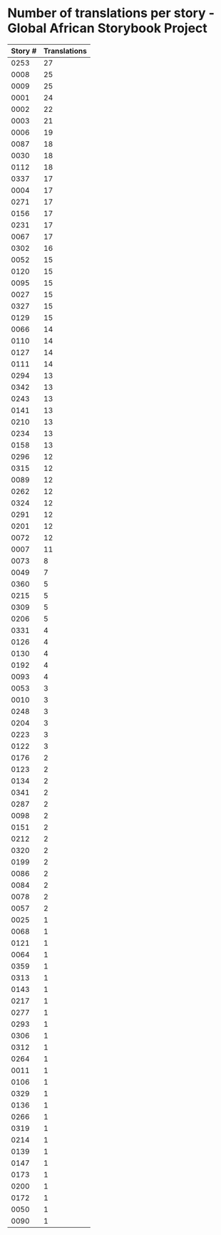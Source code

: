 # Number of translations per story - Global African Storybook Project

Story # | Translations
------- | ------------
0253 | 27
0008 | 25
0009 | 25
0001 | 24
0002 | 22
0003 | 21
0006 | 19
0087 | 18
0030 | 18
0112 | 18
0337 | 17
0004 | 17
0271 | 17
0156 | 17
0231 | 17
0067 | 17
0302 | 16
0052 | 15
0120 | 15
0095 | 15
0027 | 15
0327 | 15
0129 | 15
0066 | 14
0110 | 14
0127 | 14
0111 | 14
0294 | 13
0342 | 13
0243 | 13
0141 | 13
0210 | 13
0234 | 13
0158 | 13
0296 | 12
0315 | 12
0089 | 12
0262 | 12
0324 | 12
0291 | 12
0201 | 12
0072 | 12
0007 | 11
0073 | 8
0049 | 7
0360 | 5
0215 | 5
0309 | 5
0206 | 5
0331 | 4
0126 | 4
0130 | 4
0192 | 4
0093 | 4
0053 | 3
0010 | 3
0248 | 3
0204 | 3
0223 | 3
0122 | 3
0176 | 2
0123 | 2
0134 | 2
0341 | 2
0287 | 2
0098 | 2
0151 | 2
0212 | 2
0320 | 2
0199 | 2
0086 | 2
0084 | 2
0078 | 2
0057 | 2
0025 | 1
0068 | 1
0121 | 1
0064 | 1
0359 | 1
0313 | 1
0143 | 1
0217 | 1
0277 | 1
0293 | 1
0306 | 1
0312 | 1
0264 | 1
0011 | 1
0106 | 1
0329 | 1
0136 | 1
0266 | 1
0319 | 1
0214 | 1
0139 | 1
0147 | 1
0173 | 1
0200 | 1
0172 | 1
0050 | 1
0090 | 1
